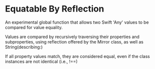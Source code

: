 # Equatable By Reflection

An experimental global function that allows two Swift 'Any' values to be compared for value equality. 

Values are compared by recursively traversing their properties and subproperties, using reflection offered by the Mirror class, as well as String(describing:)

If all property values match, they are considered equal, even if the class instances are not identical (i.e., !==)
